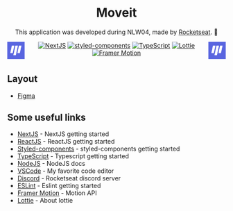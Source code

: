 
<div align="center">

#  Moveit

This application was developed during NLW04, made by [Rocketseat](https://rocketseat.com.br/). 🚀

<p>
  <img align="left" width="40" src="public/images/favicon.png">
</p>



<p>
  <img align="right" width="40" src="public/images/favicon.png">
</p>

</div>

<div align="center">



[![NextJS](https://img.shields.io/badge/-NextJS-blue?style&logo=vercel&link=https://nextjs.org/)](https://nextjs.org/)
[![styled-components](https://img.shields.io/badge/%F0%9F%92%85%20styled-components-orange.svg?colorB=daa357&colorA=db748e)](https://github.com/styled-components/styled-components)
[![TypeScript](https://img.shields.io/badge/-TypeScript-3178C6?style&logo=typescript&logoColor=fff&link=https://www.typescriptlang.org)](https://www.typescriptlang.org)
[![Lottie](https://img.shields.io/badge/-Lottie-08B9BB?style&logo=airbnb&link=https://lottiefiles.com/)](https://lottiefiles.com)
[![Framer Motion](https://img.shields.io/badge/-FramerMotion-808080?style&logo=framer&link=https://www.framer.com/)](https://www.framer.com/motion/)

</div>

#
## Layout

- [Figma](https://www.figma.com/file/ge20pu3ofMOKoliUyKx1Nl/?viewer=1&node-id=160:2761)

## Some useful links

- [NextJS](https://nextjs.org/docs/getting-started) - NextJS getting started
- [ReactJS](https://reactjs.org/docs/getting-started.html) - ReactJS getting started
- [Styled-components](https://styled-components.com/docs/basics#getting-started) - styled-components getting started
- [TypeScript](https://www.typescriptlang.org/docs/) - Typescript getting started
- [NodeJS](https://nodejs.org/en/) - NodeJS docs
- [VSCode](https://code.visualstudio.com/) - My favorite code editor
- [Discord](https://discord.gg/rYYTbuhD) - Rocketseat discord server
- [ESLint](https://eslint.org/docs/user-guide/getting-started) - Eslint getting started
- [Framer Motion](https://www.framer.com/api/motion/) - Motion API
- [Lottie](https://lottiefiles.com/what-is-lottie) - About lottie
